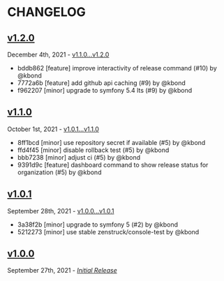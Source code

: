 # CHANGELOG

## [v1.2.0](https://github.com/zenstruck/changelog/releases/tag/v1.2.0)

December 4th, 2021 - [v1.1.0...v1.2.0](https://github.com/zenstruck/changelog/compare/v1.1.0...v1.2.0)

* bddb862 [feature] improve interactivity of release command (#10) by @kbond
* 7772a6b [feature] add github api caching (#9) by @kbond
* f962207 [minor] upgrade to symfony 5.4 lts (#9) by @kbond

## [v1.1.0](https://github.com/zenstruck/changelog/releases/tag/v1.1.0)

October 1st, 2021 - [v1.0.1...v1.1.0](https://github.com/zenstruck/changelog/compare/v1.0.1...v1.1.0)

* 8ff1bcd [minor] use repository secret if available (#5) by @kbond
* ffd4f45 [minor] disable rollback test (#5) by @kbond
* bbb7238 [minor] adjust ci (#5) by @kbond
* 9391d9c [feature] dashboard command to show release status for organization (#5) by @kbond

## [v1.0.1](https://github.com/zenstruck/changelog/releases/tag/v1.0.1)

September 28th, 2021 - [v1.0.0...v1.0.1](https://github.com/zenstruck/changelog/compare/v1.0.0...v1.0.1)

* 3a38f2b [minor] upgrade to symfony 5 (#2) by @kbond
* 5212273 [minor] use stable zenstruck/console-test by @kbond

## [v1.0.0](https://github.com/zenstruck/changelog/releases/tag/v1.0.0)

September 27th, 2021 - _[Initial Release](https://github.com/zenstruck/changelog/commits/v1.0.0)_
